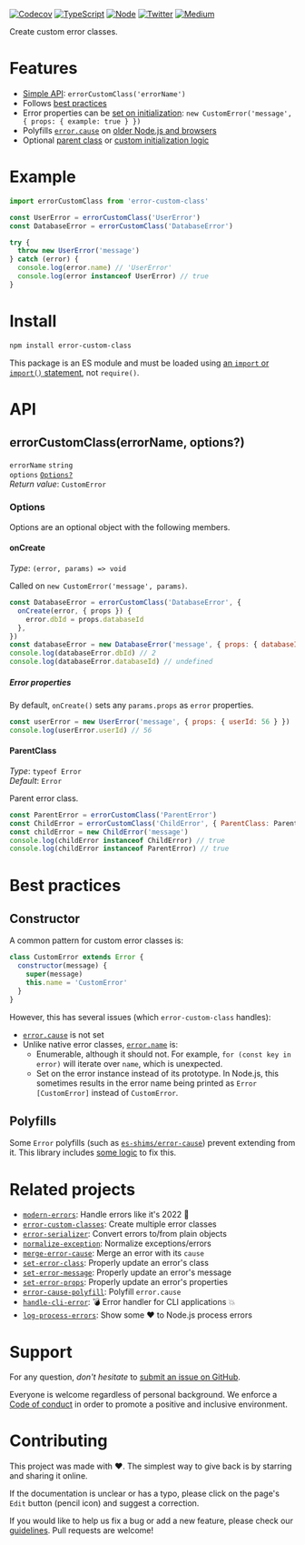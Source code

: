 [![Codecov](https://img.shields.io/codecov/c/github/ehmicky/error-custom-class.svg?label=tested&logo=codecov)](https://codecov.io/gh/ehmicky/error-custom-class)
[![TypeScript](https://img.shields.io/badge/-typed-brightgreen?logo=typescript&colorA=gray&logoColor=0096ff)](/src/main.d.ts)
[![Node](https://img.shields.io/node/v/error-custom-class.svg?logo=node.js&logoColor=66cc33)](https://www.npmjs.com/package/error-custom-class)
[![Twitter](https://img.shields.io/badge/%E2%80%8B-twitter-brightgreen.svg?logo=twitter)](https://twitter.com/intent/follow?screen_name=ehmicky)
[![Medium](https://img.shields.io/badge/%E2%80%8B-medium-brightgreen.svg?logo=medium)](https://medium.com/@ehmicky)

Create custom error classes.

# Features

- [Simple API](#api): `errorCustomClass('errorName')`
- Follows [best practices](#best-practices)
- Error properties can be [set on initialization](#error-properties):
  `new CustomError('message', { props: { example: true } })`
- Polyfills
  [`error.cause`](https://developer.mozilla.org/en-US/docs/Web/JavaScript/Reference/Global_Objects/Error/cause)
  on
  [older Node.js and browsers](https://developer.mozilla.org/en-US/docs/Web/JavaScript/Reference/Global_Objects/Error/cause#browser_compatibility)
- Optional [parent class](#parentclass) or
  [custom initialization logic](#oncreate)

# Example

```js
import errorCustomClass from 'error-custom-class'

const UserError = errorCustomClass('UserError')
const DatabaseError = errorCustomClass('DatabaseError')

try {
  throw new UserError('message')
} catch (error) {
  console.log(error.name) // 'UserError'
  console.log(error instanceof UserError) // true
}
```

# Install

```bash
npm install error-custom-class
```

This package is an ES module and must be loaded using
[an `import` or `import()` statement](https://gist.github.com/sindresorhus/a39789f98801d908bbc7ff3ecc99d99c),
not `require()`.

# API

## errorCustomClass(errorName, options?)

`errorName` `string`\
`options` [`Options?`]()\
_Return value_: `CustomError`

### Options

Options are an optional object with the following members.

#### onCreate

_Type_: `(error, params) => void`

Called on `new CustomError('message', params)`.

```js
const DatabaseError = errorCustomClass('DatabaseError', {
  onCreate(error, { props }) {
    error.dbId = props.databaseId
  },
})
const databaseError = new DatabaseError('message', { props: { databaseId: 2 } })
console.log(databaseError.dbId) // 2
console.log(databaseError.databaseId) // undefined
```

##### Error properties

By default, `onCreate()` sets any `params.props` as `error` properties.

```js
const userError = new UserError('message', { props: { userId: 56 } })
console.log(userError.userId) // 56
```

#### ParentClass

_Type_: `typeof Error`\
_Default_: `Error`

Parent error class.

```js
const ParentError = errorCustomClass('ParentError')
const ChildError = errorCustomClass('ChildError', { ParentClass: ParentError })
const childError = new ChildError('message')
console.log(childError instanceof ChildError) // true
console.log(childError instanceof ParentError) // true
```

# Best practices

## Constructor

A common pattern for custom error classes is:

<!-- eslint-disable fp/no-class, fp/no-this, fp/no-mutation -->

```js
class CustomError extends Error {
  constructor(message) {
    super(message)
    this.name = 'CustomError'
  }
}
```

However, this has several issues (which `error-custom-class` handles):

- [`error.cause`](https://developer.mozilla.org/en-US/docs/Web/JavaScript/Reference/Global_Objects/Error/cause)
  is not set
- Unlike native error classes,
  [`error.name`](https://developer.mozilla.org/en-US/docs/Web/JavaScript/Reference/Global_Objects/Error/name)
  is:
  - Enumerable, although it should not. For example, `for (const key in error)`
    will iterate over `name`, which is unexpected.
  - Set on the error instance instead of its prototype. In Node.js, this
    sometimes results in the error name being printed as `Error [CustomError]`
    instead of `CustomError`.

## Polyfills

Some `Error` polyfills (such as
[`es-shims/error-cause`](https://github.com/es-shims/error-cause)) prevent
extending from it. This library includes
[some logic](https://github.com/ehmicky/error-custom-class/blob/4ac5e53dde8a89411a59f16775f91a36ab3662b2/src/main.js#L50)
to fix this.

# Related projects

- [`modern-errors`](https://github.com/ehmicky/modern-errors): Handle errors
  like it's 2022 🔮
- [`error-custom-classes`](https://github.com/ehmicky/error-custom-classes):
  Create multiple error classes
- [`error-serializer`](https://github.com/ehmicky/error-serializer): Convert
  errors to/from plain objects
- [`normalize-exception`](https://github.com/ehmicky/normalize-exception):
  Normalize exceptions/errors
- [`merge-error-cause`](https://github.com/ehmicky/merge-error-cause): Merge an
  error with its `cause`
- [`set-error-class`](https://github.com/ehmicky/set-error-class): Properly
  update an error's class
- [`set-error-message`](https://github.com/ehmicky/set-error-message): Properly
  update an error's message
- [`set-error-props`](https://github.com/ehmicky/set-error-props): Properly
  update an error's properties
- [`error-cause-polyfill`](https://github.com/ehmicky/error-cause-polyfill):
  Polyfill `error.cause`
- [`handle-cli-error`](https://github.com/ehmicky/handle-cli-error): 💣 Error
  handler for CLI applications 💥
- [`log-process-errors`](https://github.com/ehmicky/log-process-errors): Show
  some ❤ to Node.js process errors

# Support

For any question, _don't hesitate_ to [submit an issue on GitHub](../../issues).

Everyone is welcome regardless of personal background. We enforce a
[Code of conduct](CODE_OF_CONDUCT.md) in order to promote a positive and
inclusive environment.

# Contributing

This project was made with ❤️. The simplest way to give back is by starring and
sharing it online.

If the documentation is unclear or has a typo, please click on the page's `Edit`
button (pencil icon) and suggest a correction.

If you would like to help us fix a bug or add a new feature, please check our
[guidelines](CONTRIBUTING.md). Pull requests are welcome!

<!-- Thanks go to our wonderful contributors: -->

<!-- ALL-CONTRIBUTORS-LIST:START -->
<!-- prettier-ignore -->
<!--
<table><tr><td align="center"><a href="https://twitter.com/ehmicky"><img src="https://avatars2.githubusercontent.com/u/8136211?v=4" width="100px;" alt="ehmicky"/><br /><sub><b>ehmicky</b></sub></a><br /><a href="https://github.com/ehmicky/error-custom-class/commits?author=ehmicky" title="Code">💻</a> <a href="#design-ehmicky" title="Design">🎨</a> <a href="#ideas-ehmicky" title="Ideas, Planning, & Feedback">🤔</a> <a href="https://github.com/ehmicky/error-custom-class/commits?author=ehmicky" title="Documentation">📖</a></td></tr></table>
 -->
<!-- ALL-CONTRIBUTORS-LIST:END -->
